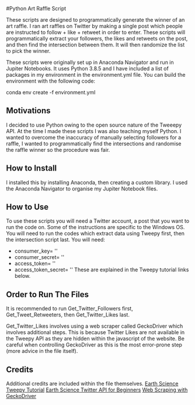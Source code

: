 #Python Art Raffle Script

These scripts are designed to programmatically generate the winner of an art raffle. I ran art raffles on Twitter by making a single post which people are instructed to follow + like + retweet in order to enter. These scripts will programmatically extract your followers, the likes and retweets on the post, and then find the intersection between them. It will then randomize the list to pick the winner.

These scripts were originally set up in Anaconda Navigator and run in Jupiter Notebooks. It uses Python 3.8.5 and I have included a list of packages in my environment in the environment.yml file. You can build the environment with the following code:

conda env create -f environment.yml

## Motivations
I decided to use Python owing to the open source nature of the Tweeepy API. At the time I made these scripts I was also teaching myself Python. I wanted to overcome the inaccuracy of manually selecting followers for a raffle, I wanted to programmatically find the intersections and randomise the raffle winner so the procedure was fair.

## How to Install
I installed this by installing Anaconda, then creating a custom library. I used the Anaconda Navigator to organise my Jupiter Notebook files.

## How to Use
To use these scripts you will need a Twitter account, a post that you want to run the code on. Some of the instructions are specific to the Windows OS. You will need to run the codes which extract data using Tweepy first, then the intersection script last. You will need:
- consumer_key= ''
- consumer_secret= ''
- access_token= ''
- access_token_secret= ''
These are explained in the Tweepy tutorial links below.

## Order to Run The Files
It is recommended to run Get_Twitter_Followers first, Get_Tweet_Retweeters, then Get_Twitter_Likes last. 

Get_Twitter_Likes involves using a web scraper called GeckoDriver which involves additional steps. This is because Twitter Likes are not available in the Tweepy API as they are hidden within the javascript of the website. Be careful when controlling GeckoDriver as this is the most error-prone step (more advice in the file itself).

## Credits
Additional credits are included within the file themselves.
[Earth Science Tweepy Tutorial](https://www.earthdatascience.org/courses/use-data-open-source-python/intro-to-apis/twitter-data-in-python/)
[Earth Science Twitter API for Beginners](https://towardsdatascience.com/tweepy-for-beginners-24baf21f2c25)
[Web Scraping with GeckoDriver](https://towardsdatascience.com/data-science-skills-web-scraping-javascript-using-python-97a29738353f)
